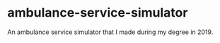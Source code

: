 # ambulance-service-simulator
An ambulance service simulator that I made during my degree in 2019. 
